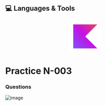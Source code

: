 ## 💻 Languages & Tools

<p align="center">
  <img src="https://raw.githubusercontent.com/devicons/devicon/master/icons/kotlin/kotlin-original.svg" alt="Kotlin" style="width:20%; max-width:100px;"/>
</p>

# Practice N-003
### Questions
<img width="50%" height="50%" alt="image" src="https://github.com/user-attachments/assets/6c8cad04-166a-48ee-9f67-ace7996b01da" />
